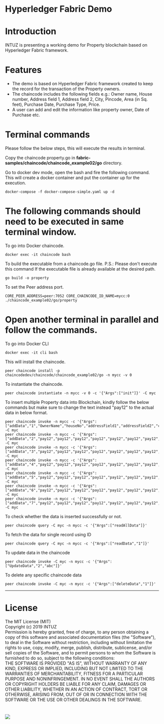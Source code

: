 # Hyperledger Fabric Demo

**<h1>Introduction</h1>**
INTUZ is presenting a working demo for Property blockchain based on Hyperledger Fabric framework.

**<h1>Features</h1>**
* The demo is based on Hyperledger Fabric framework created to keep the record for the transaction of the Property owners.
* The chaincode includes the following fields e.g.: Owner name, House number, Address field 1, Address field 2, City, Pincode, Area (in Sq. feet), Purchase Date, Purchase Type, Price.
* A user can add and edit the information like property owner, Date of Purchase etc.

**<h1>Terminal commands</h1>**
Please follow the below steps, this will execute the results in terminal.

Copy the chaincode property.go in **fabric-samples/chaincode/chaincode_example02/go** directory.

Go to docker dev mode, open the bash and fire the following command. This will create a docker container and put the container up for the execution.
```
docker-compose -f docker-compose-simple.yaml up -d
```

**<h1>The following commands should need to be executed in same terminal window.</h1>**

To go into Docker chaincode.
```
docker exec -it chaincode bash
```

To build the executable from a chaincode.go file.
P.S.: Please don't execute this command If the executable file is already available at the desired path.
```
go build -o property
```

To set the Peer address port.
```
CORE_PEER_ADDRESS=peer:7052 CORE_CHAINCODE_ID_NAME=mycc:0 ./chaincode_example02/go/property
```

**<h1>Open another terminal in parallel and follow the commands.</h1>**

To go into Docker CLI
```
docker exec -it cli bash
```

This will install the chaincode.
```
peer chaincode install -p chaincodedev/chaincode/chaincode_example02/go -n mycc -v 0
```

To instantiate the chaincode.
```
peer chaincode instantiate -n mycc -v 0 -c '{"Args":["init"]}' -C myc
```

To insert multiple Property data into Blockchain, kindly follow the below commands but make sure to change the text instead "pay12" to the actual data in below format.
```
peer chaincode invoke -n mycc -c '{"Args":["addData","1","OwnerName","houseNo","addressField1","addressField2","city","pincode","area","purchaseDate","purchaseType","pay12"]}' -C myc
peer chaincode invoke -n mycc -c '{"Args":["addData","2","pay12","pay12","pay12","pay12","pay12","pay12","pay12","pay12","pay12","pay12"]}' -C myc
peer chaincode invoke -n mycc -c '{"Args":["addData","3","pay12","pay12","pay12","pay12","pay12","pay12","pay12","pay12","pay12","pay12"]}' -C myc
peer chaincode invoke -n mycc -c '{"Args":["addData","4","pay12","pay12","pay12","pay12","pay12","pay12","pay12","pay12","pay12","pay12"]}' -C myc
peer chaincode invoke -n mycc -c '{"Args":["addData","5","pay12","pay12","pay12","pay12","pay12","pay12","pay12","pay12","pay12","pay12"]}' -C myc
peer chaincode invoke -n mycc -c '{"Args":["addData","6","pay12","pay12","pay12","pay12","pay12","pay12","pay12","pay12","pay12","pay12"]}' -C myc
peer chaincode invoke -n mycc -c '{"Args":["addData","7","pay12","pay12","pay12","pay12","pay12","pay12","pay12","pay12","pay12","pay12"]}' -C myc
```

To check whether the data is inserted successfully or not.
```
peer chaincode query -C myc -n mycc -c '{"Args":["readAllData"]}'
```

To fetch the data for single record using ID
```
peer chaincode query -C myc -n mycc -c '{"Args":["readData","1"]}'
```

To update data in the chaincode
```
peer chaincode invoke -C myc -n mycc -c '{"Args":["UpdateData","2","abc"]}'
```

To delete any specific chaincode data
```
peer chaincode invoke -C myc -n mycc -c '{"Args":["deleteData","1"]}'
```

----------------------------------

**<h1>License</h1>**
The MIT License (MIT)
<br/>
Copyright (c) 2019 INTUZ
<br/>
Permission is hereby granted, free of charge, to any person obtaining a copy of this software and associated documentation files (the "Software"), to deal in the Software without restriction, including without limitation the rights to use, copy, modify, merge, publish, distribute, sublicense, and/or sell copies of the Software, and to permit persons to whom the Software is furnished to do so, subject to the following conditions: 
<br/>
THE SOFTWARE IS PROVIDED "AS IS", WITHOUT WARRANTY OF ANY KIND, EXPRESS OR IMPLIED, INCLUDING BUT NOT LIMITED TO THE WARRANTIES OF MERCHANTABILITY, FITNESS FOR A PARTICULAR PURPOSE AND NONINFRINGEMENT. IN NO EVENT SHALL THE AUTHORS OR COPYRIGHT HOLDERS BE LIABLE FOR ANY CLAIM, DAMAGES OR OTHER LIABILITY, WHETHER IN AN ACTION OF CONTRACT, TORT OR OTHERWISE, ARISING FROM, OUT OF OR IN CONNECTION WITH THE SOFTWARE OR THE USE OR OTHER DEALINGS IN THE SOFTWARE.
<h1></h1>
<a href="https://www.intuz.com/" target="_blank"><img src="https://d32qh7kc7vdj86.cloudfront.net/2017/logo-z.png"></a>
